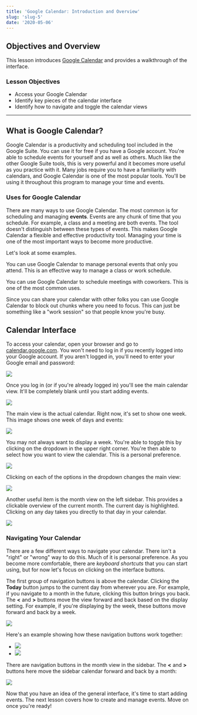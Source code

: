 ```yaml
---
title: 'Google Calendar: Introduction and Overview'
slug: 'slug-5'
date: '2020-05-06'
---
```


## Objectives and Overview

This lesson introduces [Google Calendar](https://calendar.google.com/) and provides a walkthrough of the interface.

### Lesson Objectives

- Access your Google Calendar
- Identify key pieces of the calendar interface
- Identify how to navigate and toggle the calendar views

---

## What is Google Calendar?

Google Calendar is a productivity and scheduling tool included in the Google Suite. You can use it for free if you have a Google account. You're able to schedule events for yourself and as well as others. Much like the other Google Suite tools, this is very powerful and it becomes more useful as you practice with it. Many jobs require you to have a familiarity with calendars, and Google Calendar is one of the most popular tools. You'll be using it throughout this program to manage your time and events.

### Uses for Google Calendar

There are many ways to use Google Calendar. The most common is for scheduling and managing **events**. Events are any chunk of time that you schedule. For example, a class and a meeting are both events. The tool doesn't distinguish between these types of events. This makes Google Calendar a flexible and effective productivity tool. Managing your time is one of the most important ways to become more productive.

Let's look at some examples.

You can use Google Calendar to manage personal events that only you attend. This is an effective way to manage a class or work schedule.

You can use Google Calendar to schedule meetings with coworkers. This is one of the most common uses.

Since you can share your calendar with other folks you can use Google Calendar to block out chunks where you need to focus. This can just be something like a "work session" so that people know you're busy.

## Calendar Interface

To access your calendar, open your browser and go to [calendar.google.com](http://calendar.google.com). You won't need to log in if you recently logged into your Google account. If you aren't logged in, you'll need to enter your Google email and password:

![](https://s3.amazonaws.com/learnresources/wp-content/uploads/2020/05/google-calendar-1-1024x508.jpg)

Once you log in (or if you're already logged in) you'll see the main calendar view. It'll be completely blank until you start adding events.

![](https://s3.amazonaws.com/learnresources/wp-content/uploads/2020/05/google-calendar-2-1024x609.jpg)

The main view is the actual calendar. Right now, it's set to show one week. This image shows one week of days and events:

![](https://s3.amazonaws.com/learnresources/wp-content/uploads/2020/05/google-calendar-displays-1-1024x617.jpg)

You may not always want to display a week. You're able to toggle this by clicking on the dropdown in the upper right corner. You're then able to select how you want to view the calendar. This is a personal preference.

![](https://s3.amazonaws.com/learnresources/wp-content/uploads/2020/05/google-calendar-displays-2-1024x617.jpg)

Clicking on each of the options in the dropdown changes the main view:

![](https://s3.amazonaws.com/learnresources/wp-content/uploads/2020/05/google-calendar-switching-displays.gif)

Another useful item is the month view on the left sidebar. This provides a clickable overview of the current month. The current day is highlighted. Clicking on any day takes you directly to that day in your calendar.

![](https://s3.amazonaws.com/learnresources/wp-content/uploads/2020/05/google-calendar-month-1024x617.jpg)

### Navigating Your Calendar

There are a few different ways to navigate your calendar. There isn't a "right" or "wrong" way to do this. Much of it is personal preference. As you become more comfortable, there are _keyboard shortcuts_ that you can start using, but for now let's focus on clicking on the interface buttons.

The first group of navigation buttons is above the calendar. Clicking the **Today** button jumps to the current day from wherever you are. For example, if you navigate to a month in the future, clicking this button brings you back. The **<** and **\>** buttons move the view forward and back based on the display setting. For example, if you're displaying by the week, these buttons move forward and back by a week.

![](https://s3.amazonaws.com/learnresources/wp-content/uploads/2020/05/google-calendar-navigation-buttons-1024x617.jpg)

Here's an example showing how these navigation buttons work together:

- ![](https://s3.amazonaws.com/learnresources/wp-content/uploads/2020/05/google-calendar-navigation-3-2.gif)
- ![](https://s3.amazonaws.com/learnresources/wp-content/uploads/2020/05/google-calendar-navigation-2-1.gif)

There are navigation buttons in the month view in the sidebar. The **<** and **\>** buttons here move the sidebar calendar forward and back by a month:

![](https://s3.amazonaws.com/learnresources/wp-content/uploads/2020/05/google-calendar-navigation-1-1.gif)

Now that you have an idea of the general interface, it's time to start adding events. The next lesson covers how to create and manage events. Move on once you're ready!
